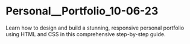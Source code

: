 # Personal__Portfolio_10-06-23
Learn how to design and build a stunning, responsive personal portfolio using HTML and CSS in this comprehensive step-by-step guide.

